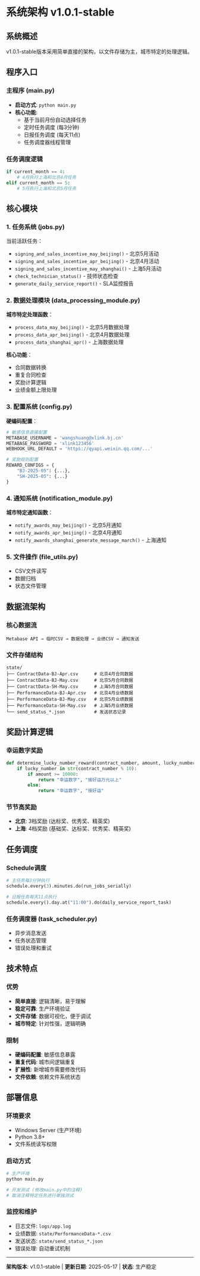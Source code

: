# 系统架构 v1.0.1-stable

## 系统概述
v1.0.1-stable版本采用简单直接的架构，以文件存储为主，城市特定的处理逻辑。

## 程序入口

### 主程序 (main.py)
- **启动方式**: `python main.py`
- **核心功能**: 
  - 基于当前月份自动选择任务
  - 定时任务调度 (每3分钟)
  - 日报任务调度 (每天11点)
  - 任务调度器线程管理

### 任务调度逻辑
```python
if current_month == 4:
    # 4月执行上海和北京4月任务
elif current_month == 5:
    # 5月执行上海和北京5月任务
```

## 核心模块

### 1. 任务系统 (jobs.py)
当前活跃任务：
- `signing_and_sales_incentive_may_beijing()` - 北京5月活动
- `signing_and_sales_incentive_apr_beijing()` - 北京4月活动
- `signing_and_sales_incentive_may_shanghai()` - 上海5月活动
- `check_technician_status()` - 技师状态检查
- `generate_daily_service_report()` - SLA监控报告

### 2. 数据处理模块 (data_processing_module.py)
**城市特定处理函数**：
- `process_data_may_beijing()` - 北京5月数据处理
- `process_data_apr_beijing()` - 北京4月数据处理  
- `process_data_shanghai_apr()` - 上海数据处理

**核心功能**：
- 合同数据转换
- 重复合同检查
- 奖励计算逻辑
- 业绩金额上限处理

### 3. 配置系统 (config.py)
**硬编码配置**：
```python
# 敏感信息直接配置
METABASE_USERNAME = 'wangshuang@xlink.bj.cn'
METABASE_PASSWORD = 'xlink123456'
WEBHOOK_URL_DEFAULT = 'https://qyapi.weixin.qq.com/...'

# 奖励规则配置
REWARD_CONFIGS = {
    "BJ-2025-05": {...},
    "SH-2025-05": {...}
}
```

### 4. 通知系统 (notification_module.py)
**城市特定通知函数**：
- `notify_awards_may_beijing()` - 北京5月通知
- `notify_awards_apr_beijing()` - 北京4月通知
- `notify_awards_shanghai_generate_message_march()` - 上海通知

### 5. 文件操作 (file_utils.py)
- CSV文件读写
- 数据归档
- 状态文件管理

## 数据流架构

### 核心数据流
```
Metabase API → 临时CSV → 数据处理 → 业绩CSV → 通知发送
```

### 文件存储结构
```
state/
├── ContractData-BJ-Apr.csv      # 北京4月合同数据
├── ContractData-BJ-May.csv      # 北京5月合同数据
├── ContractData-SH-May.csv      # 上海5月合同数据
├── PerformanceData-BJ-Apr.csv   # 北京4月业绩数据
├── PerformanceData-BJ-May.csv   # 北京5月业绩数据
├── PerformanceData-SH-May.csv   # 上海5月业绩数据
└── send_status_*.json           # 发送状态记录
```

## 奖励计算逻辑

### 幸运数字奖励
```python
def determine_lucky_number_reward(contract_number, amount, lucky_number):
    if lucky_number in str(contract_number % 10):
        if amount >= 10000:
            return "幸运数字", "接好运万元以上"
        else:
            return "幸运数字", "接好运"
```

### 节节高奖励
- **北京**: 3档奖励 (达标奖、优秀奖、精英奖)
- **上海**: 4档奖励 (基础奖、达标奖、优秀奖、精英奖)

## 任务调度

### Schedule调度
```python
# 主任务每3分钟执行
schedule.every(3).minutes.do(run_jobs_serially)

# 日报任务每天11点执行
schedule.every().day.at("11:00").do(daily_service_report_task)
```

### 任务调度器 (task_scheduler.py)
- 异步消息发送
- 任务状态管理
- 错误处理和重试

## 技术特点

### 优势
- **简单直接**: 逻辑清晰，易于理解
- **稳定可靠**: 生产环境验证
- **文件存储**: 数据可视化，便于调试
- **城市特定**: 针对性强，逻辑明确

### 限制
- **硬编码配置**: 敏感信息暴露
- **重复代码**: 城市间逻辑重复
- **扩展性**: 新增城市需要修改代码
- **文件依赖**: 依赖文件系统状态

## 部署信息

### 环境要求
- Windows Server (生产环境)
- Python 3.8+
- 文件系统读写权限

### 启动方式
```bash
# 生产环境
python main.py

# 开发测试 (修改main.py中的注释)
# 取消注释特定任务进行单独测试
```

### 监控和维护
- 日志文件: `logs/app.log`
- 业绩数据: `state/PerformanceData-*.csv`
- 发送状态: `state/send_status_*.json`
- 错误处理: 自动重试机制

---

**架构版本**: v1.0.1-stable | **更新日期**: 2025-05-17 | **状态**: 生产稳定
